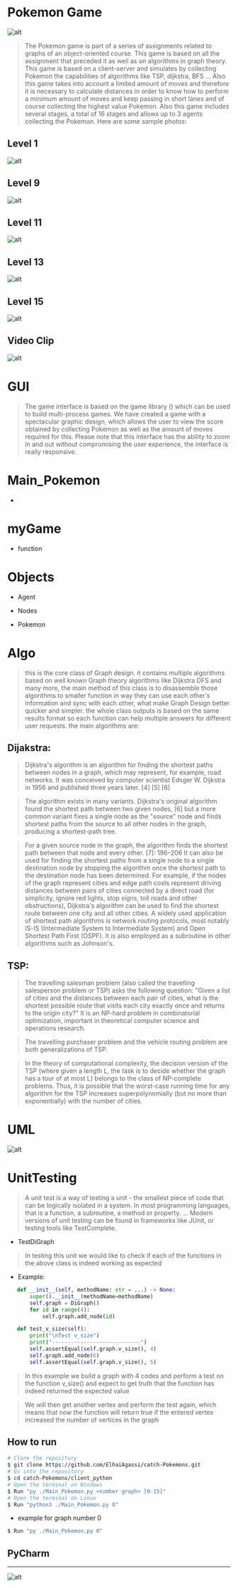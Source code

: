 
# Pokemon Game
![alt](https://miro.medium.com/max/2800/0*ZLujw1b18CnMFxFa.jpg)

>The Pokemon game is part of a series of assignments related to graphs of an object-oriented course.
This game is based on all the assignment that preceded it as well as on algorithms in graph theory. This game is based on a client-server and simulates by collecting Pokemon the capabilities of algorithms like TSP, dijkstra, BFS ...
Also this game takes into account a limited amount of moves and therefore it is necessary to calculate distances in order to know how to perform a minimum amount of moves and keep passing in short lanes and of course collecting the highest value Pokemon.
Also this game includes several stages, a total of 16 stages and allows up to 3 agents collecting the Pokemon.
Here are some sample photos:

## Level 1
![alt](https://github.com/ElhaiAgassi/catch-Pokemons/blob/master/Pokemon_Game/media/level_1.png)
## Level 9
![alt](https://github.com/ElhaiAgassi/catch-Pokemons/blob/master/Pokemon_Game/media/level_9.png)
## Level 11
![alt](https://github.com/ElhaiAgassi/catch-Pokemons/blob/master/Pokemon_Game/media/level_11.png)
## Level 13
![alt](https://github.com/ElhaiAgassi/catch-Pokemons/blob/master/Pokemon_Game/media/level_13.png)
## Level 15
![alt](https://github.com/ElhaiAgassi/catch-Pokemons/blob/master/Pokemon_Game/media/level_15.png)
## Video Clip
![alt](https://github.com/ElhaiAgassi/catch-Pokemons/blob/master/Pokemon_Game/media/videoClip.gif)


# GUI
>The game interface is based on the game library () which can be used to build multi-process games.
We have created a game with a spectacular graphic design, which allows the user to view the score obtained by collecting Pokemon as well as the amount of moves required for this.
Please note that this interface has the ability to zoom in and out without compromising the user experience, the interface is really responsive.
# Main_Pokemon
* 

# myGame
* function
>

# Objects
* Agent
>
* Nodes
>
* Pokemon
>
# Algo
>this is the core class of Graph design. it contains multiple algorithms based on well known Graph theory algorithms like Dijkstra DFS and many more, the main method of this class is to disassemble those algorithms to smaller function in way they can use each other's information and sync with each other, what make Graph Design better quicker and simpler. the whole class outputs is based on the same results format so each function can help multiple answers for different user requests. the main algorithms are:

## Dijakstra:
>Dijkstra's algorithm is an algorithm for finding the shortest paths between nodes in a graph, which may represent, for example, road networks. It was conceived by computer scientist Edsger W. Dijkstra in 1956 and published three years later. [4] [5] [6]

>The algorithm exists in many variants. Dijkstra's original algorithm found the shortest path between two given nodes, [6] but a more common variant fixes a single node as the "source" node and finds shortest paths from the source to all other nodes in the graph, producing a shortest-path tree.

>For a given source node in the graph, the algorithm finds the shortest path between that node and every other. [7]: 196–206 It can also be used for finding the shortest paths from a single node to a single destination node by stopping the algorithm once the shortest path to the destination node has been determined. For example, if the nodes of the graph represent cities and edge path costs represent driving distances between pairs of cities connected by a direct road (for simplicity, ignore red lights, stop signs, toll roads and other obstructions), Dijkstra's algorithm can be used to find the shortest route between one city and all other cities. A widely used application of shortest path algorithms is network routing protocols, most notably IS-IS (Intermediate System to Intermediate System) and Open Shortest Path First (OSPF). It is also employed as a subroutine in other algorithms such as Johnson's.

## TSP:
>The travelling salesman problem (also called the travelling salesperson problem or TSP) asks the following question: "Given a list of cities and the distances between each pair of cities, what is the shortest possible route that visits each city exactly once and returns to the origin city?" It is an NP-hard problem in combinatorial optimization, important in theoretical computer science and operations research.

>The travelling purchaser problem and the vehicle routing problem are both generalizations of TSP.

>In the theory of computational complexity, the decision version of the TSP (where given a length L, the task is to decide whether the graph has a tour of at most L) belongs to the class of NP-complete problems. Thus, it is possible that the worst-case running time for any algorithm for the TSP increases superpolynomially (but no more than exponentially) with the number of cities.


# UML
![alt](https://www.plantuml.com/plantuml/png/TLHDJnmz3BxFhzZZ-whYKCvL1HGLKQdLIhJdo2Hc9yma6JcPBLlWlzTnilF1qilQZ-tOZpzcBs82IgFh6zr3Z9jhUqCmjC_DsSO7Wv4bcfr8fviFcxsAzW_-zp-hEAixJ0hwNkq5PSrw9UzKU50vqUG8OphrI0AdIv0n4Z21AOZGXJsUu19SadoBmKi339KY74WfzhqsjJtnNVQxa1lSPS3IsCSk9W9MhN-GbzRRfDH4JI85zG6CUg3Wr2EN4bC49f72mj06IXYJ6Y2LLxf5tLc_KoJmvzsscD4df6smFWbUCvusKjXbnf7qWhVJXJ7_4jEAB0SOihW-QI9y3NHRgeo3WSHa1EIOs4AQnhqzSaujtZdU63Uock2lsyp4yOAVgZna2K-2MGeUUZWWiN8FkjjH6BrXi0qTtdDELYzZcmss0zsEh7rfWHnuWvGdgA4lZDn1pS0G_EOKO4QAaq7slu2mGvzcE7195_mYG8w6PsXmjbsDAHs3QFJBXhy3jxWjMPxPdPTwNhDMYXc9UeKnNKxr7IJT2e7pcPIuurKWDAMyZGcyncL9TxW1XtdCqxqUTPR7ZbW5IVPssQBAZKQaFP8O-HLJYQkQF_8NNezymLlt29GxNjqX1mkb3cM_8TSFO-BVM_-FhwqopQyC962nXtv4bkamu9IbN3LJuMHvuJhF3UbjMxFd8-FtAyf0SZrhvchh0d50D5Fj-q0LTUjwx-U_au4-lrQeUylr61RxvjFBsTdBvsfkYX3ZOf5Bw_AscYca-Ee_yLjpkOtJuFeNrjHdOfQTDUL5CSXyLfQXLbzIAHx-qfiBz6Pq_Ly0)

# UnitTesting
>A unit test is a way of testing a unit - the smallest piece of code that can be logically isolated in a system. In most programming languages, that is a function, a subroutine, a method or property. ... Modern versions of unit testing can be found in frameworks like JUnit, or testing tools like TestComplete.

* TestDiGraph
 >In testing this unit we would like to check if each of the functions in the above class is indeed working as expected
 
* Example:
 ```py
    def __init__(self, methodName: str = ...) -> None:
        super().__init__(methodName=methodName)
        self.graph = DiGraph()
        for id in range(4):
            self.graph.add_node(id)

    def test_v_size(self):
        print("\nTest v_size")
        print("----------------------------")
        self.assertEqual(self.graph.v_size(), 4)
        self.graph.add_node(6)
        self.assertEqual(self.graph.v_size(), 5)
 ```   
>In this example we build a graph with 4 codes and perform a test on the function v_size() and expect to get truth that the function has indeed returned the expected value

>We will then get another vertex and perform the test again, which means that now the function will return true if the entered vertex increased the number of vertices in the graph



## How to run
```bash
# Clone the repository
$ git clone https://github.com/ElhaiAgassi/catch-Pokemons.git
# Go into the repository
$ cd catch-Pokemons/client_python
# Open the terminal on Windows
$ Run "py ./Main_Pokemon.py <number graph> [0-15]"
# Open the terminal on Linux
$ Run "python3 ./Main_Pokemon.py 0"
```
* example for graph number 0
```bash
$ Run "py ./Main_Pokemon.py 0"
```

## PyCharm 
***
![alt](https://github.com/ElhaiAgassi/catch-Pokemons/blob/master/Pokemon_Game/media/HowToRun.png)

